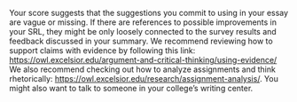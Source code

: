 Your score suggests that the suggestions you commit to using in your essay are vague or missing. If there are references to possible improvements in your SRL, they might be only loosely connected to the survey results and feedback discussed in your summary. We recommend reviewing how to support claims with evidence by following this link: https://owl.excelsior.edu/argument-and-critical-thinking/using-evidence/  We also recommend checking out how to analyze assignments and think rhetorically: https://owl.excelsior.edu/research/assignment-analysis/.  You might also want to talk to someone in your college’s writing center.
